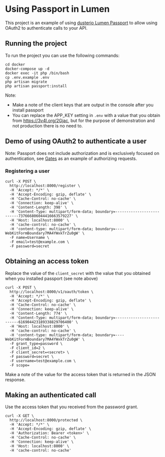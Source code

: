 # Using Passport in Lumen

This project is an example of using [dusterio Lumen Passport](https://github.com/dusterio/lumen-passport) to allow using OAuth2 to authenticate calls to your API.

## Running the project

To run the project you can use the following commands:

    cd docker
    docker-compose up -d
    docker exec -it php /bin/bash
    cp .env.example .env
    php artisan migrate
    php artisan passport:install   
     
Note:
* Make a note of the client keys that are output in the console after you install passport     
* You can replace the APP_KEY setting in `.env` with a value that you obtain from https://3v4l.org/2Gjac, but for the purpose of demonstration and not production there is no need to.

## Demo of using OAuth2 to authenticate a user

Note: Passport does not include authorization and is exclusively focused on authentication, see [Gates](https://github.com/andybeak/gates-demo) as an example of authorizing requests.

### Registering a user

    curl -X POST \
      http://localhost:8000/register \
      -H 'Accept: */*' \
      -H 'Accept-Encoding: gzip, deflate' \
      -H 'Cache-Control: no-cache' \
      -H 'Connection: keep-alive' \
      -H 'Content-Length: 398' \
      -H 'Content-Type: multipart/form-data; boundary=--------------------------737666806044416663579227' \
      -H 'Host: localhost:8000' \
      -H 'cache-control: no-cache' \
      -H 'content-type: multipart/form-data; boundary=----WebKitFormBoundary7MA4YWxkTrZu0gW' \
      -F name=Username \
      -F email=test@example.com \
      -F password=secret
      
## Obtaining an access token

Replace the value of the `client_secret` with the value that you obtained when you installed passport (see note above)

    curl -X POST \
      http://localhost:8000/v1/oauth/token \
      -H 'Accept: */*' \
      -H 'Accept-Encoding: gzip, deflate' \
      -H 'Cache-Control: no-cache' \
      -H 'Connection: keep-alive' \
      -H 'Content-Length: 774' \
      -H 'Content-Type: multipart/form-data; boundary=--------------------------616904423189338829706400' \
      -H 'Host: localhost:8000' \
      -H 'cache-control: no-cache' \
      -H 'content-type: multipart/form-data; boundary=----WebKitFormBoundary7MA4YWxkTrZu0gW' \
      -F grant_type=password \
      -F client_id=2 \
      -F client_secret=<secret> \
      -F password=secret \
      -F username=test@example.com \
      -F scope=
      
Make a note of the value for the access token that is returned in the JSON response.
      
## Making an authenticated call

Use the access token that you received from the password grant.

    curl -X GET \
      http://localhost:8000/protected \
      -H 'Accept: */*' \
      -H 'Accept-Encoding: gzip, deflate' \
      -H 'Authorization: Bearer <token>' \
      -H 'Cache-Control: no-cache' \
      -H 'Connection: keep-alive' \
      -H 'Host: localhost:8000' \
      -H 'cache-control: no-cache'